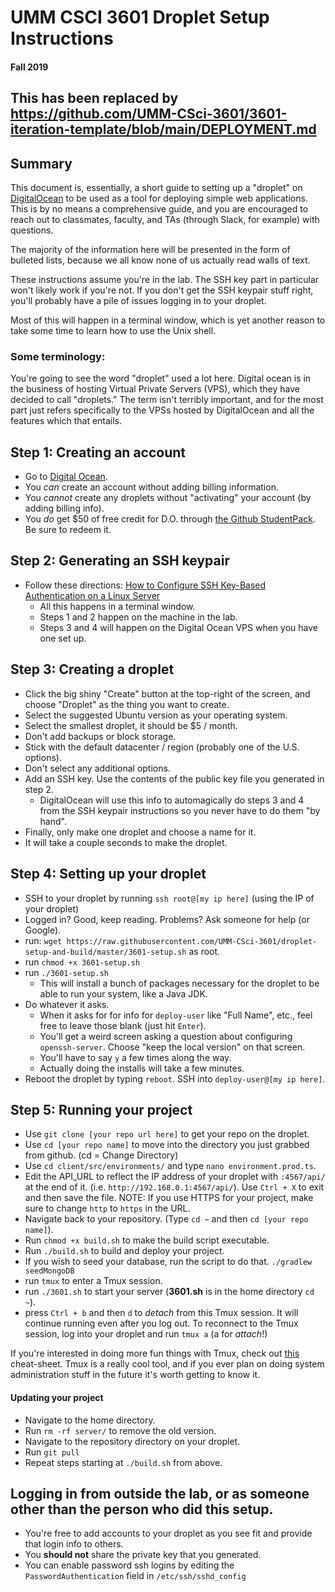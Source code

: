 # UMM CSCI 3601 Droplet Setup Instructions
#### Fall 2019

## **This has been replaced by https://github.com/UMM-CSci-3601/3601-iteration-template/blob/main/DEPLOYMENT.md**

## Summary
This document is, essentially, a short guide to setting up a "droplet" on [DigitalOcean](https://www.digitalocean.com)
to be used as a tool for deploying simple web applications. This is by no means a
comprehensive guide, and you are encouraged to reach out to classmates, faculty, and
TAs (through Slack, for example) with questions.

The majority of the information here will be presented in the form of bulleted lists,
because we all know none of us actually read walls of text.

These instructions assume you're in the lab. The SSH key part in particular won't likely work if you're not.
If you don't get the SSH keypair stuff right, you'll probably have a pile of issues logging in
to your droplet.

Most of this will happen in a terminal window, which is yet another reason to take
some time to learn how to use the Unix shell.

### Some terminology:
You're going to see the word "droplet" used a lot here. Digital ocean is in the
business of hosting Virtual Private Servers (VPS), which they have decided to call
"droplets." The term isn't terribly important, and for the most part just refers
specifically to the VPSs hosted by DigitalOcean and all the features which that
entails.

## Step 1: Creating an account
- Go to [Digital Ocean](https://www.digitalocean.com).
- You *can* create an account without adding billing information.
- You *cannot* create any droplets without "activating" your account (by adding billing info).
- You *do* get $50 of free credit for D.O. through [the Github StudentPack](https://education.github.com/pack). Be sure to redeem it.

## Step 2: Generating an SSH keypair
- Follow these directions: [How to Configure SSH Key-Based Authentication on a Linux Server](https://www.digitalocean.com/community/tutorials/how-to-configure-ssh-key-based-authentication-on-a-linux-server)
   - All this happens in a terminal window.
   - Steps 1 and 2 happen on the machine in the lab.
   - Steps 3 and 4 will happen on the Digital Ocean VPS when you have one set up.

## Step 3: Creating a droplet

- Click the big shiny "Create" button at the top-right of the screen, and choose "Droplet" as the thing you want to create.
- Select the suggested Ubuntu version as your operating system.
- Select the smallest droplet, it should be $5 / month.
- Don't add backups or block storage.
- Stick with the default datacenter / region (probably one of the U.S. options).
- Don't select any additional options.
- Add an SSH key. Use the contents of the public key file you generated in step 2.
   - DigitalOcean will use this info to automagically do steps 3 and 4 from the SSH keypair instructions so you never have to do them "by hand".
- Finally, only make one droplet and choose a name for it.
- It will take a couple seconds to make the droplet.


## Step 4: Setting up your droplet
- SSH to your droplet by running ``ssh root@[my ip here]`` (using the IP of your droplet)
- Logged in? Good, keep reading. Problems? Ask someone for help (or Google).
- run: ``wget https://raw.githubusercontent.com/UMM-CSci-3601/droplet-setup-and-build/master/3601-setup.sh`` as root.
- run ``chmod +x 3601-setup.sh``
- run ``./3601-setup.sh``
   - This will install a bunch of packages necessary for the droplet to be able to run your system, like a Java JDK.
- Do whatever it asks.
   - When it asks for for info for `deploy-user` like "Full Name", etc., feel free to leave those blank (just hit `Enter`).
   - You'll get a weird screen asking a question about configuring `openssh-server`. Choose "keep the local version" on that screen.
   - You'll have to say `y` a few times along the way.
   - Actually doing the installs will take a few minutes.
- Reboot the droplet by typing `reboot`. SSH into `deploy-user@[my ip here]`.

## Step 5: Running your project
- Use ``git clone [your repo url here]`` to get your repo on the droplet.
- Use ``cd [your repo name]`` to move into the directory you just grabbed from github. (cd = Change Directory)
- Use ``cd client/src/environments/`` and type `nano environment.prod.ts`.
- Edit the API_URL to reflect the IP address of your droplet with `:4567/api/` at the end of it. (i.e. `http://192.168.0.1:4567/api/`). Use `Ctrl + X` to exit and then save the file. NOTE: If you use HTTPS for your project, make sure to change `http` to `https` in the URL.
- Navigate back to your repository. (Type `cd ~` and then `cd [your repo name]`).
- Run ``chmod +x build.sh`` to make the build script executable.
- Run `./build.sh` to build and deploy your project.
- If you wish to seed your database, run the script to do that. ``./gradlew seedMongoDB``
- run ``tmux`` to enter a Tmux session.
- run ``./3601.sh`` to start your server (**3601.sh** is in the home directory `cd ~`).
- press ``Ctrl + b`` and then ``d`` to *detach* from this Tmux session. It will continue running even after you log out. To reconnect to the Tmux session, log into your droplet and run ``tmux a`` (a for *attach*!)

If you're interested in doing more fun things with Tmux, check out [this](https://gist.github.com/MohamedAlaa/2961058) cheat-sheet. Tmux is a really cool tool, and if you ever plan on doing system administration stuff in the future it's worth getting to know it.

#### Updating your project
- Navigate to the home directory.
- Run ``rm -rf server/`` to remove the old version.
- Navigate to the repository directory on your droplet.
- Run ``git pull``
- Repeat steps starting at ``./build.sh`` from above.

## Logging in from outside the lab, or as someone other than the person who did this setup.
- You're free to add accounts to your droplet as you see fit and provide that login info to others.
- You **should not** share the private key that you generated.
- You can enable password ssh logins by editing the ``PasswordAuthentication`` field in ``/etc/ssh/sshd_config``
